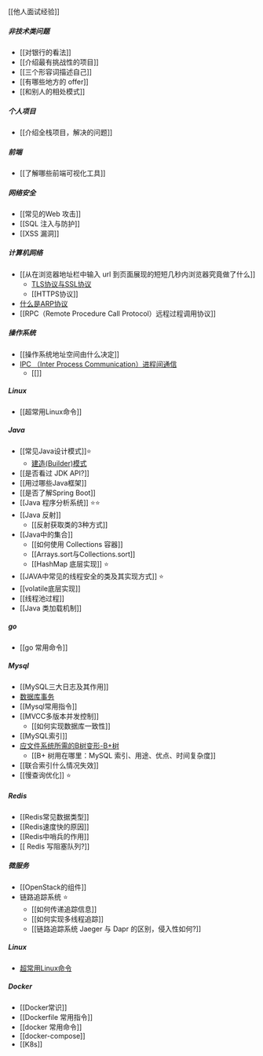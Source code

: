 [[他人面试经验]]
##### 非技术类问题
- [[对银行的看法]]
- [[介绍最有挑战性的项目]]
- [[三个形容词描述自己]]
- [[有哪些地方的 offer]]
- [[和别人的相处模式]]
##### 个人项目
- [[介绍全栈项目，解决的问题]]
##### 前端
- [[了解哪些前端可视化工具]]
##### 网络安全
- [[常见的Web 攻击]]
- [[SQL 注入与防护]]
- [[XSS 漏洞]]
##### 计算机网络
- [[从在浏览器地址栏中输入 url 到页面展现的短短几秒内浏览器究竟做了什么]]
	- [TLS协议与SSL协议](TLS协议与SSL协议.md)
	- [[HTTPS协议]]
- [什么是ARP协议](../考研/408/计算机网络/什么是ARP协议.md)
- [[RPC（Remote Procedure Call Protocol）远程过程调用协议]]
##### 操作系统
- [[操作系统地址空间由什么决定]]
- [IPC （Inter Process Communication）进程间通信](IPC%20（Inter%20Process%20Communication）进程间通信.md)
	- [[]]
##### Linux
- [[超常用Linux命令]]
##### Java
- [[常见Java设计模式]]⭐
	- [建造(Builder)模式](建造(Builder)模式.md)
- [[是否看过 JDK API?]]
- [[用过哪些Java框架]]
- [[是否了解Spring Boot]]
- [[Java 程序分析系统]] ⭐⭐
- [[Java 反射]]
	- [[反射获取类的3种方式]]
- [[Java中的集合]]
	- [[如何使用 Collections 容器]]
	- [[Arrays.sort与Collections.sort]]
	- [[HashMap 底层实现]] ⭐
- [[JAVA中常见的线程安全的类及其实现方式]] ⭐
- [[volatile底层实现]]
- [[线程池过程]]
- [[Java 类加载机制]]
##### go
- [[go 常用命令]]
##### Mysql
- [[MySQL三大日志及其作用]]
- [数据库事务](数据库事务.md)
- [[Mysql常用指令]]
- [[MVCC多版本并发控制]]
	- [[如何实现数据库一致性]]
- [[MySQL索引]]
- [应文件系统所需的B树变形-B+树](../考研/408/数据结构/应文件系统所需的B树变形-B+树.md)
	- [[B+ 树用在哪里：MySQL 索引、用途、优点、时间复杂度]]
- [[联合索引什么情况失效]]
- [[慢查询优化]] ⭐
##### Redis
- [[Redis常见数据类型]]
- [[Redis速度快的原因]]
- [[Redis中哨兵的作用]]
- [[ Redis 写阻塞队列?]]
##### 微服务
- [[OpenStack的组件]]
- 链路追踪系统 ⭐
	- [[如何传递追踪信息]]
	- [[如何实现多线程追踪]]
	- [[链路追踪系统 Jaeger 与 Dapr 的区别，侵入性如何?]]
##### Linux
- [超常用Linux命令](超常用Linux命令.md)
##### Docker
- [[Docker常识]]
- [[Dockerfile 常用指令]]
- [[docker 常用命令]]
- [[docker-compose]]
- [[K8s]]